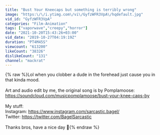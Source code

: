 ```yaml
---
title: "Bust Your Kneecaps but something is terribly wrong"
image: "https:\/\/i.ytimg.com\/vi\/GyfzWFR3VpA\/hqdefault.jpg"
vid_id: "GyfzWFR3VpA"
categories: "Film-Animation"
tags: ["vaporwave","creepy","horror"]
date: "2021-10-20T15:43:26+03:00"
vid_date: "2019-10-27T04:19:19Z"
duration: "PT4M45S"
viewcount: "613200"
likeCount: "38326"
dislikeCount: "131"
channel: "mackrat"
---
```

{% raw %}Lol when you clobber a dude in the forehead just cause you in that kinda mood.<br /><br />Art and audio edit by me, the original song is by Pomplamoose:<br /><a rel="nofollow" target="blank" href="https://soundcloud.com/musicpomplamoose/bust-your-knee-caps-by">https://soundcloud.com/musicpomplamoose/bust-your-knee-caps-by</a><br /><br />My stuff:<br />Instagram: <a rel="nofollow" target="blank" href="https://www.instagram.com/sarcastic.bagel/">https://www.instagram.com/sarcastic.bagel/</a><br />Twitter: <a rel="nofollow" target="blank" href="https://twitter.com/BagelSarcastic">https://twitter.com/BagelSarcastic</a><br /><br />Thanks bros, have a nice day :wave:{% endraw %}
